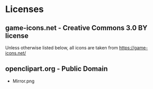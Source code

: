 # Licenses

## game-icons.net - Creative Commons 3.0 BY license

Unless otherwise listed below, all icons are taken from https://game-icons.net/

## openclipart.org - Public Domain

* Mirror.png